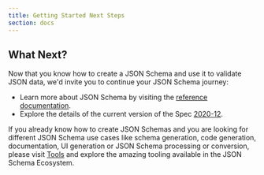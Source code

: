 ```yaml
---
title: Getting Started Next Steps
section: docs
---
```


## What Next?

Now that you know how to create a JSON Schema and use it to validate JSON data, we'd invite you to continue your JSON Schema journey:
* Learn more about JSON Schema by visiting the [reference documentation](../understanding-json-schema).
* Explore the details of the current version of the Spec [2020-12](https://json-schema.org/specification).

If you already know how to create JSON Schemas and you are looking for different JSON Schema use cases like schema generation, code generation, documentation, UI generation or JSON Schema processing or conversion, please visit <userevent type='plausible-event-name=activation-explore-tools'>[Tools](https://json-schema.org/implementations)</userevent> and explore the amazing tooling available in the JSON Schema Ecosystem.